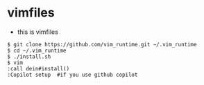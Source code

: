 # vimfiles
- this is vimfiles
```
$ git clone https://github.com/vim_runtime.git ~/.vim_runtime
$ cd ~/.vim_runtime
$ ./install.sh
$ vim
:call dein#install()
:Copilot setup  #if you use github copilot
```


